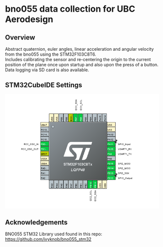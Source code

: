 # bno055 data collection for UBC Aerodesign

## Overview

Abstract quaternion, euler angles, linear acceleration and angular velocity from the bno055 using the STM32F103C8T6.
<br>
Includes calibrating the sensor and re-centering the origin to the current position of the plane once upon startup and also upon the press of a button. Data logging via SD card is also available.

## STM32CubeIDE Settings

<img src="/Images/Pin Configurations.png" width="600"/>

## Acknowledgements

BNO055 STM32 Library used found in this repo: https://github.com/ivyknob/bno055_stm32